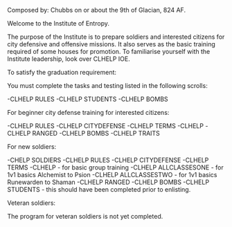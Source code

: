 Composed by: Chubbs on or about the 9th of Glacian, 824 AF.


Welcome to the Institute of Entropy.

The purpose of the Institute is to prepare soldiers and interested
citizens for city defensive and offensive missions. It also serves as
the basic training required of some houses for promotion. To familiarise
yourself with the Institute leadership, look over CLHELP IOE.

To satisfy the graduation requirement:

You must complete the tasks and testing listed in the following scrolls:

-CLHELP RULES
-CLHELP STUDENTS
-CLHELP BOMBS

For beginner city defense training for interested citizens:

-CLHELP RULES
-CLHELP CITYDEFENSE
-CLHELP TERMS
-CLHELP <your class>
-CLHELP RANGED
-CLHELP BOMBS
-CLHELP TRAITS

For new soldiers:

-CHELP SOLDIERS
-CLHELP RULES
-CLHELP CITYDEFENSE
-CLHELP TERMS
-CLHELP <your class> - for basic group training
-CLHELP ALLCLASSESONE - for 1v1 basics Alchemist to Psion
-CLHELP ALLCLASSESTWO - for 1v1 basics Runewarden to Shaman
-CLHELP RANGED
-CLHELP BOMBS
-CLHELP STUDENTS - this should have been completed prior to enlisting.

Veteran soldiers:

The program for veteran soldiers is not yet completed.
